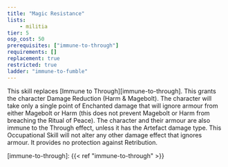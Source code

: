 ```yaml
---
title: "Magic Resistance"
lists:
    - militia
tier: 5
osp_cost: 50
prerequisites: ["immune-to-through"]
requirements: []
replacement: true
restricted: true
ladder: "immune-to-fumble"
---
```

This skill replaces [Immune to Through][immune-to-through]. This grants the character Damage Reduction (Harm & Magebolt). The character will take only a single point of Enchanted damage that will ignore armour from either Magebolt or Harm (this does not prevent Magebolt or Harm from breaching the Ritual of Peace). The character and their armour are also immune to the Through effect, unless it has the Artefact damage type. This Occupational Skill will not alter any other damage effect that ignores armour. It provides no protection against Retribution.

[immune-to-through]: {{< ref "immune-to-through" >}}